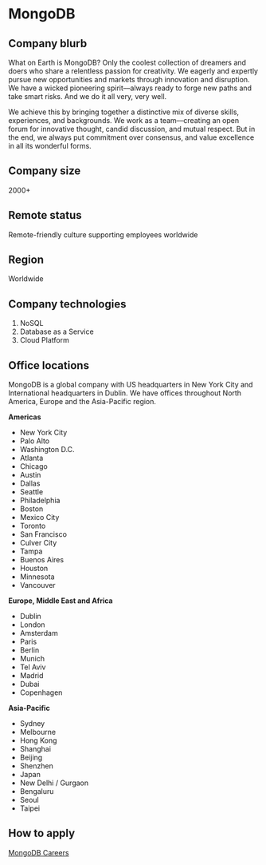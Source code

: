# MongoDB

## Company blurb
What on Earth is MongoDB? Only the coolest collection of dreamers and doers who share a relentless passion for creativity. We eagerly and expertly pursue new opportunities and markets through innovation and disruption. We have a wicked pioneering spirit––always ready to forge new paths and take smart risks. And we do it all very, very well.

We achieve this by bringing together a distinctive mix of diverse skills, experiences, and backgrounds. We work as a team––creating an open forum for innovative thought, candid discussion, and mutual respect. But in the end, we always put commitment over consensus, and value excellence in all its wonderful forms.

## Company size
2000+

## Remote status
Remote-friendly culture supporting employees worldwide

## Region
Worldwide

## Company technologies
1. NoSQL
2. Database as a Service
3. Cloud Platform

## Office locations
MongoDB is a global company with US headquarters in New York City and International headquarters in Dublin. We have offices throughout North America, Europe and the Asia-Pacific region.

**Americas**
- New York City
- Palo Alto
- Washington D.C.
- Atlanta
- Chicago
- Austin
- Dallas
- Seattle
- Philadelphia
- Boston
- Mexico City
- Toronto
- San Francisco
- Culver City
- Tampa
- Buenos Aires
- Houston
- Minnesota
- Vancouver

**Europe, Middle East and Africa**
- Dublin
- London
- Amsterdam
- Paris
- Berlin
- Munich
- Tel Aviv
- Madrid
- Dubai
- Copenhagen

**Asia-Pacific**
- Sydney
- Melbourne
- Hong Kong
- Shanghai
- Beijing
- Shenzhen
- Japan
- New Delhi / Gurgaon
- Bengaluru
- Seoul
- Taipei

## How to apply
[MongoDB Careers](https://www.mongodb.com/careers)
